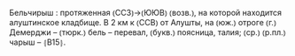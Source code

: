 ---
---

Бельчирыш
: протяженная ⦅ССЗ⦆→⦅ЮЮВ⦆ ⦅возв.⦆, на которой находится алуштинское кладбище. В 2 км к ⦅ССВ⦆ от Алушты, на ⦅юж.⦆ отроге ⦅г.⦆ Демерджи – ⦅тюрк.⦆ бель – перевал, ⦅букв.⦆ поясница, талия; ⦅ср.⦆ ⦅р.пл.⦆ чарыш – ⦃В15⦄.
